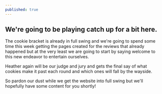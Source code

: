 ```yaml
---
published: true
---
```

## We're going to be playing catch up for a bit here.

The cookie bracket is already in full swing and we're going to spend some time this week getting the pages created for the reviews that already happened but at the very least we are going to start by saying welcome to this new endeavor to entertain ourselves.

Heather again will be our judge and jury and gets the final say of what cookies make it past each round and which ones will fall by the wayside.

So pardon our dust while we get the website into full swing but we'll hopefully have some content for you shortly!
